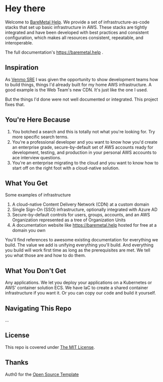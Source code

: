 # Hey there

Welcome to [BareMetal Help](https://baremetal.help). We provide a set of infrastructure-as-code stacks that set up basic infrastructure in AWS. These stacks are tightly integrated and have been developed with best practices and consistent configuration, which makes all resources consistent, repeatable, and interoperable.

The full documentation's https://baremetal.help .

## Inspiration

As [Venmo SRE](https://venmo.com) I was given the opportunity to show development teams how to build things, things I'd already built for my home AWS infrastructure. A good example is the Web Team's new CDN. It's just like the one I used.

But the things I'd done were not well documented or integrated. This project fixes that.

## You're Here Because

1. You botched a search and this is totally not what you're looking for. Try more specific search terms.
1. You're a professional developer and you want to know how you'd create an enterprise grade, secure-by-default set of AWS accounts ready for development, testing, and production in your personal AWS accounts to ace interview questions.
1. You're an enterprise migrating to the cloud and you want to know how to start off on the right foot with a cloud-native solution.

## What You Get

Some examples of infrastructure

1. A cloud-native Content Delivery Network (CDN) at a custom domain
1. Single Sign-On (SSO) infrastructure, optionally integrated with Azure AD
1. Secure-by-default controls for users, groups, accounts, and an AWS Organization represented as a tree of Organization Units
1. A documentation website like https://baremetal.help hosted for free at a domain you own

You'll find references to awesome existing documentation for everything we build. The value we add is unifying everything you'll build. And everything you build will work first time as long as the prerequisites are met. We tell you what those are and how to do them.

## What You Don't Get

Any applications. We let you deploy your applications on a Kubernetes or AWS' container solution ECS. We have IaC to create a shared container infrastructure if you want it. Or you can copy our code and build it yourself.  

## Navigating This Repo

...

## License

This repo is covered under [The MIT License](./LICENSE).

## Thanks

Auth0 for the [Open Source Template](https://github.com/auth0/open-source-template)

